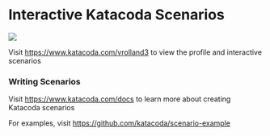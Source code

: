 # Interactive Katacoda Scenarios

[![](http://shields.katacoda.com/katacoda/vrolland3/count.svg)](https://www.katacoda.com/vrolland3 "Get your profile on Katacoda.com")

Visit https://www.katacoda.com/vrolland3 to view the profile and interactive scenarios

### Writing Scenarios
Visit https://www.katacoda.com/docs to learn more about creating Katacoda scenarios

For examples, visit https://github.com/katacoda/scenario-example
